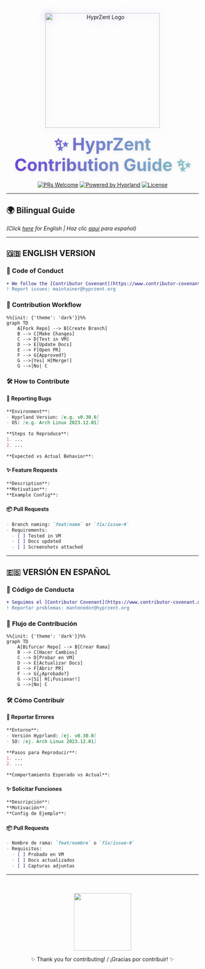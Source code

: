 
<div align="center">
  <picture>
    <source media="(prefers-color-scheme: dark)" srcset="https://raw.githubusercontent.com/ProDots/HyprZent-v2/main/assets/hyprzent-dark.svg">
    <source media="(prefers-color-scheme: light)" srcset="https://raw.githubusercontent.com/ProDots/HyprZent-v2/main/assets/hyprzent-light.svg">
    <img alt="HyprZent Logo" width="300" style="filter: drop-shadow(0 0 10px rgba(110,69,226,0.4))">
  </picture>
  
  <h1 style="
      font-size: 2.8rem;
      margin: 1rem 0;
      background: linear-gradient(90deg, #6e45e2, #88d3ce);
      -webkit-background-clip: text;
      background-clip: text;
      color: transparent;
      text-shadow: 0 2px 10px rgba(0,0,0,0.1);
  ">
    ✨ HyprZent Contribution Guide ✨
  </h1>
  
  <!-- Badges interactivos -->
  [![PRs Welcome](https://img.shields.io/badge/PRs-WELCOME-6e45e2?style=for-the-badge&logo=github&logoColor=white)](https://github.com/ProDots/HyprZent-v2/pulls)
  [![Powered by Hyprland](https://img.shields.io/badge/Powered_by-HYPRLAND-ff79c6?style=for-the-badge&logo=gnu-bash&logoColor=white)](https://hyprland.org)
  [![License](https://img.shields.io/badge/License-Apache-50fa7b?style=for-the-badge&logo=bookstack&logoColor=white)](LICENSE)
</div>

---

## 🌍 Bilingual Guide  
*(Click [here](#english-version) for English | Haz clic [aquí](#versión-español) para español)*

---

<div id="english-version"></div>

## 🇬🇧 **ENGLISH VERSION**

### 📜 Code of Conduct  
```diff
+ We follow the [Contributor Covenant](https://www.contributor-covenant.org/version/2/1/code_of_conduct/)  
! Report issues: maintainer@hyprzent.org
```

### 🚀 **Contribution Workflow**
```mermaid
%%{init: {'theme': 'dark'}}%%
graph TD
    A[Fork Repo] --> B[Create Branch]
    B --> C[Make Changes]
    C --> D[Test in VM]
    D --> E[Update Docs]
    E --> F[Open PR]
    F --> G{Approved?}
    G -->|Yes| H[Merge!]
    G -->|No| C
```

### 🛠 **How to Contribute**

#### 🐞 **Reporting Bugs**
```markdown
**Environment**:
- Hyprland Version: [e.g. v0.30.0]
- OS: [e.g. Arch Linux 2023.12.01]

**Steps to Reproduce**:
1. ...
2. ...

**Expected vs Actual Behavior**:
```

#### ✨ **Feature Requests**
```markdown
**Description**:
**Motivation**:
**Example Config**:
```

#### 📦 **Pull Requests**
```markdown
- Branch naming: `feat/name` or `fix/issue-#`
- Requirements:
  - [ ] Tested in VM
  - [ ] Docs updated
  - [ ] Screenshots attached
```

---

<div id="versión-en-español"></div>

## 🇪🇸 **VERSIÓN EN ESPAÑOL**

### 📜 Código de Conducta  
```diff
+ Seguimos el [Contributor Covenant](https://www.contributor-covenant.org/es/version/2/1/code_of_conduct/)  
! Reportar problemas: mantenedor@hyprzent.org
```

### 🚀 **Flujo de Contribución**
```mermaid
%%{init: {'theme': 'dark'}}%%
graph TD
    A[Bifurcar Repo] --> B[Crear Rama]
    B --> C[Hacer Cambios]
    C --> D[Probar en VM]
    D --> E[Actualizar Docs]
    E --> F[Abrir PR]
    F --> G{¿Aprobado?}
    G -->|Sí| H[¡Fusionar!]
    G -->|No| C
```

### 🛠 **Cómo Contribuir**

#### 🐞 **Reportar Errores**
```markdown
**Entorno**:
- Versión Hyprland: [ej. v0.30.0]
- SO: [ej. Arch Linux 2023.12.01]

**Pasos para Reproducir**:
1. ...
2. ...

**Comportamiento Esperado vs Actual**:
```

#### ✨ **Solicitar Funciones**
```markdown
**Descripción**:
**Motivación**:
**Config de Ejemplo**:
```

#### 📦 **Pull Requests**
```markdown
- Nombre de rama: `feat/nombre` o `fix/issue-#`
- Requisitos:
  - [ ] Probado en VM
  - [ ] Docs actualizados
  - [ ] Capturas adjuntas
```

---

<div align="center" style="margin-top:3rem">
  <img src="https://raw.githubusercontent.com/ProDots/HyprZent-v2/main/assets/hyprland-badge.svg" width="150">
  <p>✨ Thank you for contributing! / ¡Gracias por contribuir! ✨</p>
</div>
